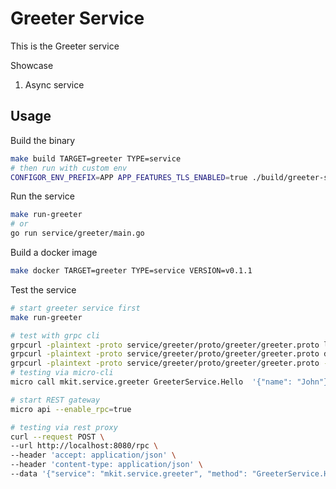 # Greeter Service

This is the Greeter service

Showcase

1. Async service

## Usage

Build the binary

```bash
make build TARGET=greeter TYPE=service
# then run with custom env
CONFIGOR_ENV_PREFIX=APP APP_FEATURES_TLS_ENABLED=true ./build/greeter-service
```

Run the service

```bash
make run-greeter
# or
go run service/greeter/main.go
```

Build a docker image

```bash
make docker TARGET=greeter TYPE=service VERSION=v0.1.1
```

Test the service

```bash
# start greeter service first
make run-greeter

# test with grpc cli
grpcurl -plaintext -proto service/greeter/proto/greeter/greeter.proto list
grpcurl -plaintext -proto service/greeter/proto/greeter/greeter.proto describe
grpcurl -plaintext -proto service/greeter/proto/greeter/greeter.proto -d '{"name": "sumo"}' localhost:8081  mkit.service.greeter.v1.GreeterService/Hello
# testing via micro-cli
micro call mkit.service.greeter GreeterService.Hello  '{"name": "John"}'

# start REST gateway
micro api --enable_rpc=true

# testing via rest proxy
curl --request POST \
--url http://localhost:8080/rpc \
--header 'accept: application/json' \
--header 'content-type: application/json' \
--data '{"service": "mkit.service.greeter", "method": "GreeterService.Hello","request": {"name": "sumo"}}'
```
